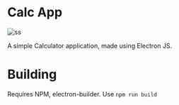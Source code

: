 # Calc App
 ![ss](https://github.com/Saadat28Ali/Calc-App/assets/119609356/aff44897-7d14-4fad-acbd-ce59e0eeff46)
 
 A simple Calculator application, made using Electron JS.

# Building
 Requires NPM, electron-builder.
 Use `npm run build`
